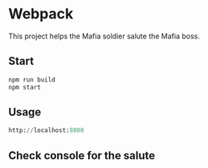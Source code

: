 # Webpack

This project helps the Mafia soldier salute the Mafia boss.

## Start


```bash
npm run build
npm start
```

## Usage

```python
http://localhost:8080
```

## Check console for the salute